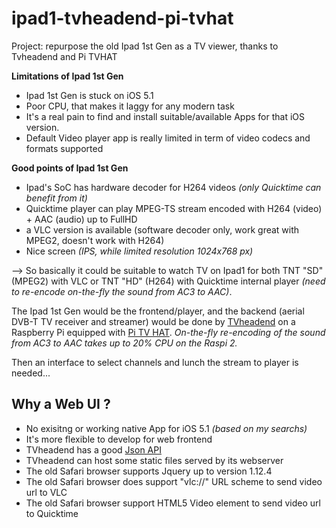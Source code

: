 # ipad1-tvheadend-pi-tvhat
Project: repurpose the old Ipad 1st Gen as a TV viewer, thanks to Tvheadend and Pi TVHAT

**Limitations of Ipad 1st Gen**
- Ipad 1st Gen is stuck on iOS 5.1
- Poor CPU, that makes it laggy for any modern task
- It's a real pain to find and install suitable/available Apps for that iOS version.
- Default Video player app is really limited in term of video codecs and formats supported

**Good points of Ipad 1st Gen**
- Ipad's SoC has hardware decoder for H264 videos *(only Quicktime can benefit from it)*
- Quicktime player can play MPEG-TS stream encoded with H264 (video) + AAC (audio) up to FullHD
- a VLC version is available (software decoder only, work great with MPEG2, doesn't work with H264)
- Nice screen *(IPS, while limited resolution 1024x768 px)*


--> So basically it could be suitable to watch TV on Ipad1 for both TNT "SD" (MPEG2) with VLC or TNT "HD" (H264) with Quicktime internal player *(need to re-encode on-the-fly the sound from AC3 to AAC)*.

The Ipad 1st Gen would be the frontend/player, and the backend (aerial DVB-T TV receiver and streamer) would be done by [TVheadend](https://tvheadend.org/) on a Raspberry Pi equipped with [Pi TV HAT](https://www.raspberrypi.org/products/raspberry-pi-tv-hat/). *On-the-fly re-encoding of the sound from AC3 to AAC takes up to 20% CPU on the Raspi 2.*

Then an interface to select channels and lunch the stream to player is needed...

## Why a Web UI ?
- No exisitng or working native App for iOS 5.1 *(based on my searchs)*
- It's more flexible to develop for web frontend
- TVheadend has a good [Json API](https://github.com/dave-p/TVH-API-docs/wiki/API-Description)
- TVheadend can host some static files served by its webserver
- The old Safari browser supports Jquery up to version 1.12.4
- The old Safari browser does support "vlc://" URL scheme to send video url to VLC
- The old Safari browser support HTML5 Video element to send video url to Quicktime
